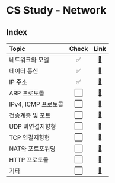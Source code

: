 # CS Study - Network

## Index

<!-- prettier-ignore -->
| Topic | Check | Link |
|:---|:---:|:---:|
| 네트워크와 모델 | :white_check_mark: | [:page_facing_up:](./network-basic.md) |
| 데이터 통신 | :white_check_mark: | [:page_facing_up:](./network-.md) |
| IP 주소 | :white_check_mark: | [:page_facing_up:](./network-.md) |
| ARP 프로토콜 | :white_large_square: | [:page_facing_up:](./network-.md) |
| IPv4, ICMP 프로토콜 | :white_large_square: | [:page_facing_up:](./network-.md) |
| 전송계층 및 포트 | :white_large_square: | [:page_facing_up:](./network-.md) |
| UDP 비연결지향형 | :white_large_square: | [:page_facing_up:](./network-.md) |
| TCP 연결지향형 | :white_large_square: | [:page_facing_up:](./network-.md) |
| NAT와 포트포워딩 | :white_large_square: | [:page_facing_up:](./network-.md) |
| HTTP 프로토콜 | :white_large_square: | [:page_facing_up:](./network-.md) |
| 기타 | :white_large_square: | [:page_facing_up:](./network-.md) |
